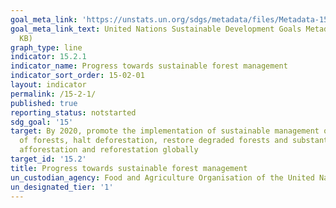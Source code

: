 ```yaml
---
goal_meta_link: 'https://unstats.un.org/sdgs/metadata/files/Metadata-15-02-01.pdf '
goal_meta_link_text: United Nations Sustainable Development Goals Metadata (PDF 756
  KB)
graph_type: line
indicator: 15.2.1
indicator_name: Progress towards sustainable forest management
indicator_sort_order: 15-02-01
layout: indicator
permalink: /15-2-1/
published: true
reporting_status: notstarted
sdg_goal: '15'
target: By 2020, promote the implementation of sustainable management of all types
  of forests, halt deforestation, restore degraded forests and substantially increase
  afforestation and reforestation globally
target_id: '15.2'
title: Progress towards sustainable forest management
un_custodian_agency: Food and Agriculture Organisation of the United Nations (FAO)
un_designated_tier: '1'
---
```

